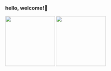 ### hello, welcome!👋

<img height="160em"  src="https://github-readme-stats.vercel.app/api?username=claudiocruz1996&show_icons=true" align = "left"/>
<img height="160em"  src="https://github-readme-stats.vercel.app/api/top-langs?username=claudiocruz1996&show_icons=true&hide=html&exclude_repo=freecodecamp" align = "left"/>

